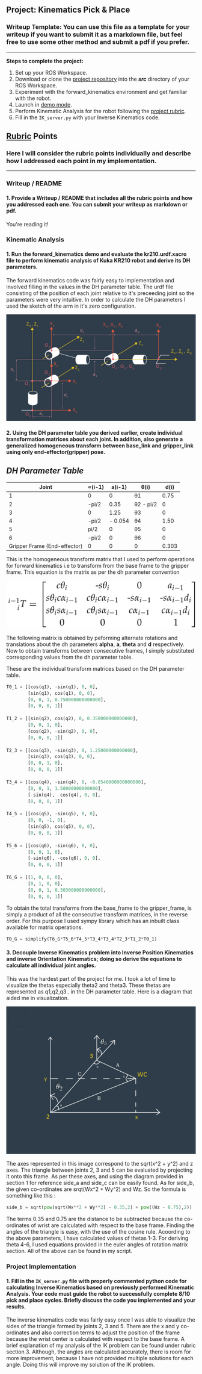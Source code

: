 ## Project: Kinematics Pick & Place
### Writeup Template: You can use this file as a template for your writeup if you want to submit it as a markdown file, but feel free to use some other method and submit a pdf if you prefer.

---


**Steps to complete the project:**  


1. Set up your ROS Workspace.
2. Download or clone the [project repository](https://github.com/udacity/RoboND-Kinematics-Project) into the ***src*** directory of your ROS Workspace.  
3. Experiment with the forward_kinematics environment and get familiar with the robot.
4. Launch in [demo mode](https://classroom.udacity.com/nanodegrees/nd209/parts/7b2fd2d7-e181-401e-977a-6158c77bf816/modules/8855de3f-2897-46c3-a805-628b5ecf045b/lessons/91d017b1-4493-4522-ad52-04a74a01094c/concepts/ae64bb91-e8c4-44c9-adbe-798e8f688193).
5. Perform Kinematic Analysis for the robot following the [project rubric](https://review.udacity.com/#!/rubrics/972/view).
6. Fill in the `IK_server.py` with your Inverse Kinematics code.


[//]: # (Image References)

[image1]: ./images/zero_config.png
[image2]: ./images/walthrough_diagram.png
[image3]: ./images/matrix.png

## [Rubric](https://review.udacity.com/#!/rubrics/972/view) Points
### Here I will consider the rubric points individually and describe how I addressed each point in my implementation.  

---
### Writeup / README

#### 1. Provide a Writeup / README that includes all the rubric points and how you addressed each one.  You can submit your writeup as markdown or pdf.  

You're reading it!

### Kinematic Analysis
#### 1. Run the forward_kinematics demo and evaluate the kr210.urdf.xacro file to perform kinematic analysis of Kuka KR210 robot and derive its DH parameters.

The forward kinematics code was fairly easy to implementation and involved filling in the values in the DH parameter table. The urdf file consisting of the position of each joint relative to it's preceeding joint so the parameters were very intuitive.
In order to calculate the DH parameters I used the sketch of the arm in it's zero configuration.

![alt text][image1]



#### 2. Using the DH parameter table you derived earlier, create individual transformation matrices about each joint. In addition, also generate a generalized homogeneous transform between base_link and gripper_link using only end-effector(gripper) pose.

***DH Parameter Table***
---

| Joint  | ∝(i-1) | a(i-1) | θ(i) | d(i)  |
|---|---|---|---|---|
| 1  | 0 | 0 | θ1  | 0.75  |
| 2 | -pi/2 | 0.35 | θ2 - pi/2 | 0  |
| 3 | 0 | 1.25 |  θ3  | 0 |
| 4 | -pi/2 | - 0.054  | θ4  | 1.50  |
| 5 | pi/2   |  0 | θ5  | 0 |
| 6 | -pi/2  |  0|  θ6 | 0  |
| Gripper Frame (End-effector) | 0 | 0 | 0  | 0.303  |

This is the homogeneous transform matrix that I used to perform operations for forward kinematics i.e to transform from the base frame to the gripper frame. This equation is the matrix as per the dh parameter convention

![alt text][image3]

The following matrix is obtained by peforming alternate rotations and translations about the dh parameters **alpha**, **a**, **theta** and **d** respectively. Now to obtain transforms between consecutive frames, I simply substituted corresponding values from the dh parameter table.

These are the individual transform matrices based on the DH parameter table.

```python
T0_1 = [[cos(q1), -sin(q1), 0, 0],
        [sin(q1), cos(q1), 0, 0],
        [0, 0, 1, 0.750000000000000],
        [0, 0, 0, 1]]

T1_2 = [[sin(q2), cos(q2), 0, 0.350000000000000],
        [0, 0, 1, 0],
        [cos(q2), -sin(q2), 0, 0],
        [0, 0, 0, 1]]

T2_3 = [[cos(q3), -sin(q3), 0, 1.25000000000000],
        [sin(q3), cos(q3), 0, 0],
        [0, 0, 1, 0],
        [0, 0, 0, 1]]

T3_4 = [[cos(q4), -sin(q4), 0, -0.0540000000000000],
        [0, 0, 1, 1.50000000000000],
        [-sin(q4), -cos(q4), 0, 0],
        [0, 0, 0, 1]]

T4_5 = [[cos(q5), -sin(q5), 0, 0],
        [0, 0, -1, 0],
        [sin(q5), cos(q5), 0, 0],
        [0, 0, 0, 1]]

T5_6 = [[cos(q6), -sin(q6), 0, 0],
        [0, 0, 1, 0],
        [-sin(q6), -cos(q6), 0, 0],
        [0, 0, 0, 1]]

T6_G = [[1, 0, 0, 0],
        [0, 1, 0, 0],
        [0, 0, 1, 0.303000000000000],
        [0, 0, 0, 1]]
```

To obtain the total transforms from the base_frame to the gripper_frame, is simply a product of all the consecutive transform matrices, in the reverse order. For this purpose I used sympy library which has an inbuilt class available for matrix operations.

```python
T0_G = simplify(T6_G*T5_6*T4_5*T3_4*T3_4*T2_3*T1_2*T0_1)
```

#### 3. Decouple Inverse Kinematics problem into Inverse Position Kinematics and inverse Orientation Kinematics; doing so derive the equations to calculate all individual joint angles.

This was the hardest part of the project for me. I took a lot of time to visualize the thetas especially theta2 and theta3. These thetas are represented as q1,q2,q3.. in the DH parameter table. Here is a diagram that aided me in visualization.

![alt text][image2]

The axes represented in this image correspond to the sqrt(x^2 + y^2) and z axes. The triangle between joints 2, 3 and 5 can be evaluated by projecting it onto this frame. As per these axes, and using the diagram provided in section 1 for reference side_a and side_c can be easily found. As for side_b, the given co-ordinates are srqt(Wx^2 + Wy^2) and Wz. So the formula is something like this :

```python
side_b = sqrt(pow(sqrt(Wx**2 + Wy**2) - 0.35,2) + pow((Wz - 0.75),2))
```
The terms 0.35 and 0.75 are the distance to be subtracted because the co-ordinates of wrist are calculated with respect to the base frame.
Finding the angles of the triangle is easy, with the use of the cosine rule. Acoording to the above parameters, I have calculated values of thetas 1-3. For deriving theta 4-6, I used equations provided in the euler angles of rotation matrix section. All of the above can be found in my script.  

### Project Implementation

#### 1. Fill in the `IK_server.py` file with properly commented python code for calculating Inverse Kinematics based on previously performed Kinematic Analysis. Your code must guide the robot to successfully complete 8/10 pick and place cycles. Briefly discuss the code you implemented and your results.

The inverse kinematics code was fairly easy once I was able to visualize the sides of the triangle formed by joints 2, 3 and 5. There are the x and y co-ordinates and also correction terms to adjust the position of the frame because the wrist center is calculated with respect to the base frame. A brief explanation of my analysis of the IK problem can be found under rubric section 3.
Although, the angles are calculated accurately, there is room for more improvement, because I have not provided multiple solutions for each angle. Doing this will improve my solution of the IK problem.

